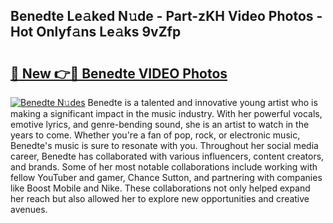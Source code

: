 ## Benedte Le𝚊ked N𝚞de - Part-zKH Video Photos - Hot Onlyf𝚊ns Le𝚊ks 9vZfp

# <h2><a href="http://ab69751.deff.icu/?id=Benedte">🔗 New 👉🔴 Benedte VIDEO Photos</a></h2>

[![Benedte N𝚞des](https://i.imgur.com/rIISA9y.gif)](http://ab69751.deff.icu/?id=Benedte)
Benedte is a talented and innovative young artist who is making a significant impact in the music industry. With her powerful vocals, emotive lyrics, and genre-bending sound, she is an artist to watch in the years to come. Whether you're a fan of pop, rock, or electronic music, Benedte's music is sure to resonate with you. Throughout her social media career, Benedte has collaborated with various influencers, content creators, and brands. Some of her most notable collaborations include working with fellow YouTuber and gamer, Chance Sutton, and partnering with companies like Boost Mobile and Nike. These collaborations not only helped expand her reach but also allowed her to explore new opportunities and creative avenues.
